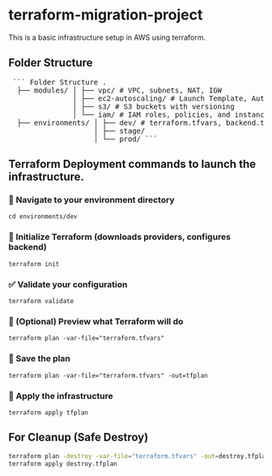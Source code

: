 # terraform-migration-project
This is a basic infrastructure setup in AWS using terraform.

## Folder Structure

<pre> ``` Folder Structure . 
  ├── modules/ │ ├── vpc/ # VPC, subnets, NAT, IGW 
               │ ├── ec2-autoscaling/ # Launch Template, Auto Scaling Group, Security Groups 
               │ ├── s3/ # S3 buckets with versioning 
               │ └── iam/ # IAM roles, policies, and instance profiles 
  ├── environments/ │ ├── dev/ # terraform.tfvars, backend.tf, main.tf 
                    │ ├── stage/ 
                    │ └── prod/ ``` </pre>


## Terraform Deployment commands to launch the infrastructure.

### 📁 Navigate to your environment directory
```cd environments/dev```

### 🧱 Initialize Terraform (downloads providers, configures backend)
```terraform init```

### ✅ Validate your configuration
```terraform validate```

### 🧠 (Optional) Preview what Terraform will do
```terraform plan -var-file="terraform.tfvars"```

### 💾 Save the plan
```terraform plan -var-file="terraform.tfvars" -out=tfplan```

### 🚀 Apply the infrastructure

```terraform apply tfplan```


## For Cleanup (Safe Destroy)

```bash
terraform plan -destroy -var-file="terraform.tfvars" -out=destroy.tfplan
terraform apply destroy.tfplan
```

